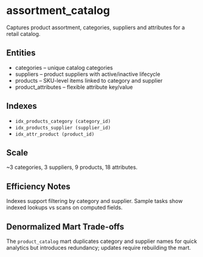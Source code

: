 # assortment_catalog

Captures product assortment, categories, suppliers and attributes for a retail catalog.

## Entities
- categories – unique catalog categories
- suppliers – product suppliers with active/inactive lifecycle
- products – SKU-level items linked to category and supplier
- product_attributes – flexible attribute key/value

## Indexes
- `idx_products_category (category_id)`
- `idx_products_supplier (supplier_id)`
- `idx_attr_product (product_id)`

## Scale
~3 categories, 3 suppliers, 9 products, 18 attributes.

## Efficiency Notes
Indexes support filtering by category and supplier. Sample tasks show indexed lookups vs scans on computed fields.

## Denormalized Mart Trade-offs
The `product_catalog` mart duplicates category and supplier names for quick analytics but introduces redundancy; updates require rebuilding the mart.
